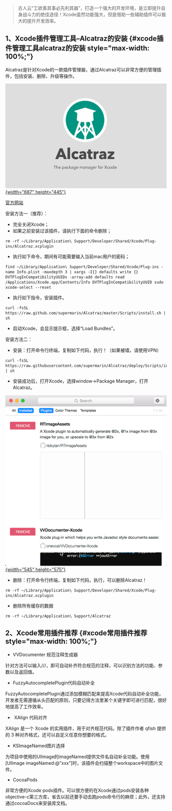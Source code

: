 > 古人云“工欲善其事必先利其器”，打造一个强大的开发环境，是立即提升自身战斗力的绝佳途径！Xcode虽然功能强大，但是借助一些辅助插件可以极大的提升开发效率。

1、Xcode插件管理工具–Alcatraz的安装 {#xcode插件管理工具alcatraz的安装 style="max-width: 100%;"}
-----------------------------------

Alcatraz是针对Xcode的一款插件管理器，通过Alcatraz可以非常方便的管理插件，包括安装、删除、升级等操作。

[![QQ20151221-1](Xcode常用插件_files/0.8178242156282067.png){width="687"
height="445"}](http://7xow65.com1.z0.glb.clouddn.com/wp-content/uploads/2015/12/QQ20151221-1.png)

[官方网站](http://alcatraz.io/)

安装方法一（推荐）：

-   完全关闭Xcode；
-   如果之前安装过该插件，请执行下面的命令删除；

``` {style="max-width: 100%;"}
rm -rf ~/Library/Application\ Support/Developer/Shared/Xcode/Plug-ins/Alcatraz.xcplugin
```

-   执行如下命令，期间有可能需要输入当前mac用户的密码；

``` {style="max-width: 100%;"}
find ~/Library/Application\ Support/Developer/Shared/Xcode/Plug-ins -name Info.plist -maxdepth 3 | xargs -I{} defaults write {} DVTPlugInCompatibilityUUIDs -array-add defaults read /Applications/Xcode.app/Contents/Info DVTPlugInCompatibilityUUID sudo xcode-select --reset
```

-   执行如下指令，安装插件。

``` {style="max-width: 100%;"}
curl -fsSL https://raw.github.com/supermarin/Alcatraz/master/Scripts/install.sh | sh
```

-   启动Xcode，会显示提示框，选择“Load Bundles”。

安装方法二：

-   安装：打开命令行终端，复制如下代码，执行！（如果被墙，请使用VPN）

``` {style="max-width: 100%;"}
curl -fsSL https://raw.githubusercontent.com/supermarin/Alcatraz/deploy/Scripts/install.sh | sh
```

-   安装成功后，打开Xcode，选择window-&gt;Package
    Manager，打开Alcatraz。

[![QQ20151221-2](Xcode常用插件_files/0.15120165958069265.png){width="545"
height="575"}](http://7xow65.com1.z0.glb.clouddn.com/wp-content/uploads/2015/12/QQ20151221-2.png)

-   删除：打开命令行终端，复制如下代码，执行，可以删除Alcatraz！

``` {style="max-width: 100%;"}
rm -rf ~/Library/Application\ Support/Developer/Shared/Xcode/Plug-ins/Alcatraz.xcplugin
```

-   删除所有缓存的数据

``` {style="max-width: 100%;"}
rm -rf ~/Library/Application\ Support/Alcatraz
```

2、Xcode常用插件推荐 {#xcode常用插件推荐 style="max-width: 100%;"}
--------------------

-   <span style="max-width: 100%;">VVDocumenter 规范注释生成器</span>

针对方法可以输入///，即可自动补齐符合规范的注释，可以识别方法的功能、参数以及返回值。

-   <span
    style="max-width: 100%;">FuzzyAutocompletePlugin代码自动补全</span>

FuzzyAutocompletePlugin通过添加模糊匹配来提高Xcode代码自动补全功能，开发者无需遵循从头匹配的原则，只要记得方法里某个关键字即可进行匹配，很好地提高了工作效率。

-    XAlign 代码对齐

<span style="max-width: 100%;">XAlign</span> 是一个 Xcode
的实用插件，用于对齐规范代码。除了插件作者 qfish 提供的 3
种对齐格式，还可以自定义任意你想要的格式。

-   <span style="max-width: 100%;">KSImageNamed图片选择</span>

为项目中使用的UIImage的imageNamed提供文件名自动补全功能。使用\[UIImage
imageNamed:@”xxx”\]时，该插件会扫描整个workspace中的图片文件。

-   <span style="max-width: 100%;">CocoaPods</span>

非常方便的Xcode
pods插件。可以很方便的在Xcode通过pods安装各种objective-c第三方库，省去以前还要手动去跑pods命令行的麻烦；此外，还支持通过cocoaDocs来安装库文档。
